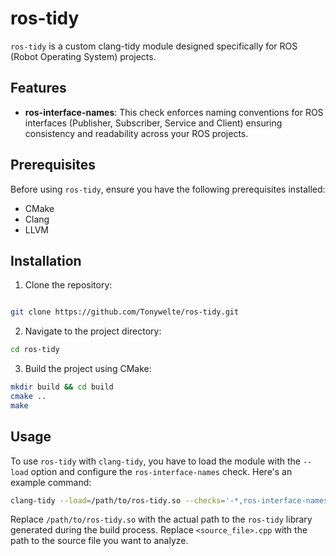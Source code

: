 # ros-tidy

`ros-tidy` is a custom clang-tidy module designed specifically for ROS (Robot Operating System) projects.

## Features

- **ros-interface-names**: This check enforces naming conventions for ROS interfaces (Publisher, Subscriber, Service and Client) ensuring consistency and readability across your ROS projects.

## Prerequisites

Before using `ros-tidy`, ensure you have the following prerequisites installed:

- CMake
- Clang
- LLVM

## Installation

1. Clone the repository:

```bash

git clone https://github.com/Tonywelte/ros-tidy.git
```

2. Navigate to the project directory:

```bash
cd ros-tidy
```

3. Build the project using CMake:

```bash
mkdir build && cd build
cmake ..
make
```

## Usage

To use `ros-tidy` with `clang-tidy`, you have to load the module with the `--load` option and configure the `ros-interface-names` check. Here's an example command:

```bash
clang-tidy --load=/path/to/ros-tidy.so --checks='-*,ros-interface-names' <source_file>.cpp
```

Replace `/path/to/ros-tidy.so` with the actual path to the `ros-tidy` library generated during the build process. Replace `<source_file>.cpp` with the path to the source file you want to analyze.